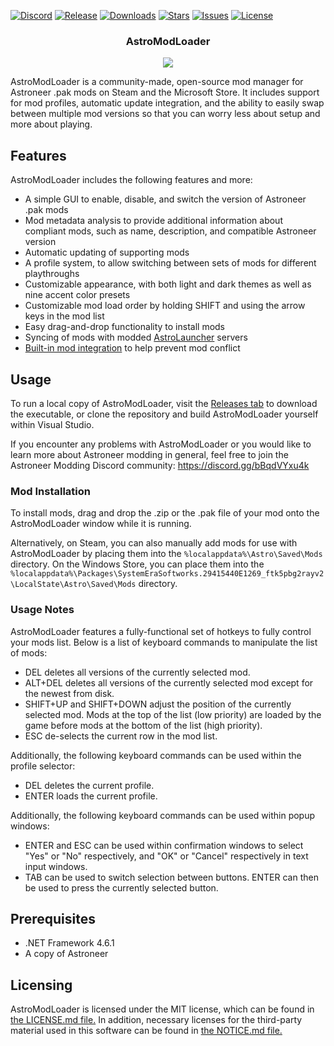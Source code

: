 [![Discord](https://img.shields.io/discord/774729322674126858.svg?style=flat-square)](https://discord.gg/bBqdVYxu4k)
[![Release](https://img.shields.io/github/v/release/AstroTechies/AstroModLoader.svg?style=flat-square)](https://github.com/AstroTechies/AstroModLoader/releases/latest)
[![Downloads](https://img.shields.io/github/downloads/AstroTechies/AstroModLoader/total.svg?style=flat-square)](https://github.com/AstroTechies/AstroModLoader/releases)
[![Stars](https://img.shields.io/github/stars/AstroTechies/AstroModLoader.svg?style=flat-square)](https://github.com/AstroTechies/AstroModLoader/stargazers)
[![Issues](https://img.shields.io/github/issues/AstroTechies/AstroModLoader.svg?style=flat-square)](https://github.com/AstroTechies/AstroModLoader/issues)
[![License](https://img.shields.io/github/license/AstroTechies/AstroModLoader.svg?style=flat-square)](https://github.com/AstroTechies/AstroModLoader/blob/master/LICENSE.md)

<p align="center">
  <h3 align="center">AstroModLoader</h3>
</p>
<p align="center"><img src="https://i.imgur.com/CQX1FpH.png"></p>

AstroModLoader is a community-made, open-source mod manager for Astroneer .pak mods on Steam and the Microsoft Store. It includes support for mod profiles, automatic update integration, and the ability to easily swap between multiple mod versions so that you can worry less about setup and more about playing.

## Features
AstroModLoader includes the following features and more:
* A simple GUI to enable, disable, and switch the version of Astroneer .pak mods
* Mod metadata analysis to provide additional information about compliant mods, such as name, description, and compatible Astroneer version
* Automatic updating of supporting mods
* A profile system, to allow switching between sets of mods for different playthroughs
* Customizable appearance, with both light and dark themes as well as nine accent color presets
* Customizable mod load order by holding SHIFT and using the arrow keys in the mod list
* Easy drag-and-drop functionality to install mods
* Syncing of mods with modded [AstroLauncher](https://github.com/ricky-davis/AstroLauncher) servers
* [Built-in mod integration](https://github.com/AstroTechies/AstroModIntegrator) to help prevent mod conflict

## Usage
To run a local copy of AstroModLoader, visit the [Releases tab](https://github.com/AstroTechies/AstroModLoader/releases) to download the executable, or clone the repository and build AstroModLoader yourself within Visual Studio.

If you encounter any problems with AstroModLoader or you would like to learn more about Astroneer modding in general, feel free to join the Astroneer Modding Discord community: https://discord.gg/bBqdVYxu4k

### Mod Installation
To install mods, drag and drop the .zip or the .pak file of your mod onto the AstroModLoader window while it is running.

Alternatively, on Steam, you can also manually add mods for use with AstroModLoader by placing them into the `%localappdata%\Astro\Saved\Mods` directory.
On the Windows Store, you can place them into the `%localappdata%\Packages\SystemEraSoftworks.29415440E1269_ftk5pbg2rayv2\LocalState\Astro\Saved\Mods` directory.

### Usage Notes
AstroModLoader features a fully-functional set of hotkeys to fully control your mods list. Below is a list of keyboard commands to manipulate the list of mods:
* DEL deletes all versions of the currently selected mod.
* ALT+DEL deletes all versions of the currently selected mod except for the newest from disk.
* SHIFT+UP and SHIFT+DOWN adjust the position of the currently selected mod. Mods at the top of the list (low priority) are loaded by the game before mods at the bottom of the list (high priority).
* ESC de-selects the current row in the mod list.

Additionally, the following keyboard commands can be used within the profile selector:
* DEL deletes the current profile.
* ENTER loads the current profile.

Additionally, the following keyboard commands can be used within popup windows:
* ENTER and ESC can be used within confirmation windows to select "Yes" or "No" respectively, and "OK" or "Cancel" respectively in text input windows.
* TAB can be used to switch selection between buttons. ENTER can then be used to press the currently selected button.

## Prerequisites
* .NET Framework 4.6.1
* A copy of Astroneer

## Licensing
AstroModLoader is licensed under the MIT license, which can be found in [the LICENSE.md file.](https://github.com/AstroTechies/AstroModLoader/blob/master/LICENSE.md) In addition, necessary licenses for the third-party material used in this software can be found in [the NOTICE.md file.](https://github.com/AstroTechies/AstroModLoader/blob/master/NOTICE.md)